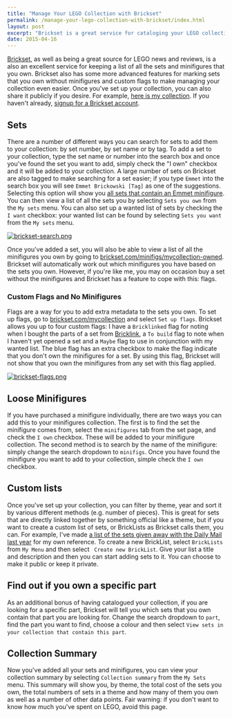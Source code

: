 ```yaml
---
title: "Manage Your LEGO Collection with Brickset"
permalink: /manage-your-lego-collection-with-brickset/index.html
layout: post
excerpt: "Brickset is a great service for cataloging your LEGO collection. This guide will show you how to use all the main features to keep an up-to-date list of the sets and minifigures you own."
date: 2015-04-16
---
```


[Brickset](http://brickset.com/), as well as being a great source for LEGO news and reviews, is a also an excellent service for keeping a list of all the sets and minifigures that you own. Brickset also has some more advanced features for marking sets that you own without minifigures and custom flags to make managing your collection even easier. Once you've set up your collection, you can also share it publicly if you desire. For example, [here is my collection](http://brickset.com/sets/ownedby-rmlewisuk). If you haven't already, [signup for a Brickset account](http://brickset.com/signup).

## Sets
There are a number of different ways you can search for sets to add them to your collection: by set number, by set name or by tag. To add a set to your collection, type the set name or number into the search box and once you've found the set you want to add, simply check the "I own" checkbox and it will be added to your collection. A large number of sets on Brickset are also tagged to make searching for a set easier; if you type `Emmet` into the search box you will see `Emmet Brickowski [Tag]` as one of the suggestions. Selecting this option will show you [all sets that contain an Emmet minifigure](http://brickset.com/sets/tag-Emmet-Brickowski). You can then view a list of all the sets you by selecting `Sets you own` from the `My sets` menu. You can also set up a wanted list of sets by checking the `I want` checkbox: your wanted list can be found by selecting `Sets you want` from the `My sets` menu. 

[![brickset-search.png](http://studshq.s3.amazonaws.com/brickset-search.png)](http://studshq.s3.amazonaws.com/brickset-search.png)

Once you've added a set, you will also be able to view a list of all the minifigures you own by going to [brickset.com/minifigs/mycollection-owned](http://brickset.com/minifigs/mycollection-owned). Brickset will automatically work out which minifigures you have based on the sets you own. However, if you're like me, you may on occasion buy a set without the minifigures and Brickset has a feature to cope with this: flags.

### Custom Flags and No Minifigures

Flags are a way for you to add extra metadata to the sets you own. To set up flags, go to [brickset.com/mycollection](http://brickset.com/mycollection) and select `Set up flags`. Brickset allows you up to four custom flags: I have a `Bricklinked` flag for noting when I bought the parts of a set from [Bricklink](https://www.bricklink.com/), a `To build` flag to note when I haven't yet opened a set and a `Maybe` flag to use in conjunction with my wanted list. The blue flag has an extra checkbox to make the flag indicate that you don't own the minifigures for a set. By using this flag, Brickset will not show that you own the minifigures from any set with this flag applied.

[![brickset-flags.png](http://studshq.s3.amazonaws.com/brickset-flags.png)](http://studshq.s3.amazonaws.com/brickset-flags.png)

## Loose Minifigures

If you have purchased a minifigure individually, there are two ways you can add this to your minifigures collection. The first is to find the set the minifigure comes from, select the `minifigures` tab from the set page, and check the `I own` checkbox. These will be added to your minifigure collection. The second method is to search by the name of the minifigure: simply change the search dropdown to `minifigs`. Once you have found the minifigure you want to add to your collection, simple check the  `I own` checkbox.

## Custom lists

Once you've set up your collection, you can filter by theme, year and sort it by various different methods (e.g. number of pieces). This is great for sets that are directly linked together by something official like a theme, but if you want to create a custom list  of sets, or BrickLists as Brickset calls them, you can. For example, I've made [a list of the sets given away with the Daily Mail last year](http://brickset.com/sets/list-12524) for my own reference. To create a new BrickList, select `BrickLists` from `My Menu` and then select ` Create new BrickList`. Give your list a title and description and then you can start adding sets to it. You can choose to make it public or keep it private.

## Find out if you own a specific part

As an additional bonus of having catalogued your collection, if you are looking for a specific part, Brickset will tell you which sets that you own contain that part you are looking for. Change the search dropdown to `part`, find the part you want to find, choose a colour and then select `View sets in your collection that contain this part`.

## Collection Summary

Now you've added all your sets and minifigures, you can view your collection summary by selecting `Collection summary` from the `My Sets` menu. This summary will show you, by theme, the total cost of the sets you own, the total numbers of sets in a theme and how many of them you own as well as a number of other data points. Fair warning: if you don't want to know how much you've spent on LEGO, avoid this page.

